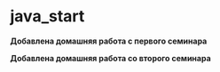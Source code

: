 # java_start
**Добавлена домашняя работа с первого семинара**  

**Добавлена домашняя работа со второго семинара**  

